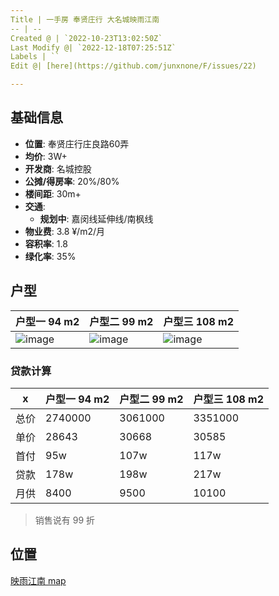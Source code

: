 ```yaml
---
Title | 一手房 奉贤庄行 大名城映雨江南
-- | --
Created @ | `2022-10-23T13:02:50Z`
Last Modify @| `2022-12-18T07:25:51Z`
Labels | ``
Edit @| [here](https://github.com/junxnone/F/issues/22)

---
```

## 基础信息

- **位置**: 奉贤庄行庄良路60弄
- **均价**: 3W+
- **开发商**: 名城控股
- **公摊/得房率**: 20%/80%
- **楼间距**: 30m+
- **交通**: 
  - **规划中**: 嘉闵线延伸线/南枫线
- **物业费**: 3.8 ¥/m2/月
- **容积率**: 1.8
- **绿化率**: 35%

## 户型


户型一 94 m2 | 户型二 99 m2 | 户型三 108 m2
-- | -- | --
![image](https://user-images.githubusercontent.com/2216970/200000553-945622e7-2fa2-4e69-bbf5-3a72e6f46719.png)| ![image](https://user-images.githubusercontent.com/2216970/200000507-7a873035-1a6a-4c3a-8eb5-e3a4cd2dc7ad.png)| ![image](https://user-images.githubusercontent.com/2216970/200000482-a344cd32-8ea4-418a-83d0-4fdb68995bf2.png)


### 贷款计算

x | 户型一 94 m2 | 户型二 99 m2| 户型三 108 m2
-- | -- | -- | --
总价 | 2740000 | 3061000 | 3351000 
单价 | 28643 | 30668 | 30585
首付 | 95w | 107w | 117w 
贷款 | 178w | 198w | 217w 
月供 | 8400 | 9500 | 10100  

> 销售说有 99 折

## 位置

[映雨江南 map](https://junxnone.github.io/fmap/yyjn ':include :type=iframe width=100% height=1200px')
